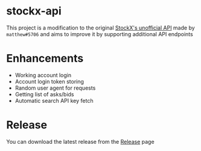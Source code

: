# stockx-api

This project is a modification to the original [StockX's unofficial API](https://github.com/matthew1232/stockx-api) made by `matthew#5706` and aims to improve it by supporting additional API endpoints

# Enhancements
* Working account login
* Account login token storing
* Random user agent for requests
* Getting list of asks/bids
* Automatic search API key fetch

# Release
You can download the latest release from the [Release](https://github.com/J0ker98/stockx-api/releases/tag/v2.0) page
